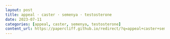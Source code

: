 ```yaml
---
layout: post
title: appeal · caster · semenya · testosterone
date: 2023-07-11
categories: [appeal, caster, semenya, testosterone]
content_url: https://papercliff.github.io/redirect/?q=appeal+caster+semenya+testosterone&tbs=cdr:1,cd_min:7/10/2023,cd_max:7/12/2023
---
```

